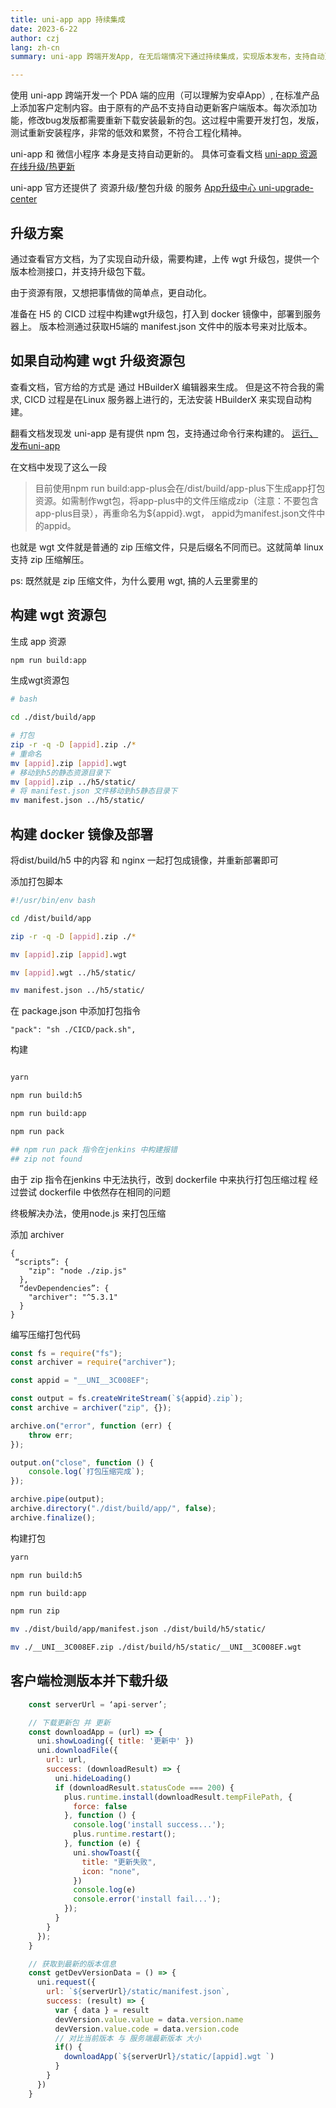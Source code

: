 ```yaml
---
title: uni-app app 持续集成
date: 2023-6-22
author: czj
lang: zh-cn
summary: uni-app 跨端开发App, 在无后端情况下通过持续集成，实现版本发布，支持自动更新

---
```


使用 uni-app 跨端开发一个 PDA 端的应用（可以理解为安卓App）, 在标准产品上添加客户定制内容。由于原有的产品不支持自动更新客户端版本。每次添加功能，修改bug发版都需要重新下载安装最新的包。这过程中需要开发打包，发版，测试重新安装程序，非常的低效和累赘，不符合工程化精神。


uni-app 和 微信小程序 本身是支持自动更新的。
具体可查看文档 [uni-app 资源在线升级/热更新](https://ask.dcloud.net.cn/article/35667)

uni-app 官方还提供了 资源升级/整包升级 的服务  [App升级中心 uni-upgrade-center](https://uniapp.dcloud.net.cn/uniCloud/upgrade-center.html#)


## 升级方案
通过查看官方文档，为了实现自动升级，需要构建，上传 wgt 升级包，提供一个版本检测接口，并支持升级包下载。

由于资源有限，又想把事情做的简单点，更自动化。

准备在 H5 的 CICD 过程中构建wgt升级包，打入到 docker 镜像中，部署到服务器上。
版本检测通过获取H5端的 manifest.json 文件中的版本号来对比版本。


## 如果自动构建 wgt 升级资源包
查看文档，官方给的方式是 通过 HBuilderX 编辑器来生成。
但是这不符合我的需求, CICD 过程是在Linux 服务器上进行的，无法安装 HBuilderX 来实现自动构建。



翻看文档发现发 uni-app 是有提供 npm 包，支持通过命令行来构建的。
[运行、发布uni-app](https://uniapp.dcloud.net.cn/quickstart.html#%E8%BF%90%E8%A1%8C%E3%80%81%E5%8F%91%E5%B8%83uni-app)

在文档中发现了这么一段
> 目前使用npm run build:app-plus会在/dist/build/app-plus下生成app打包资源。如需制作wgt包，将app-plus中的文件压缩成zip（注意：不要包含app-plus目录），再重命名为${appid}.wgt， appid为manifest.json文件中的appid。

也就是 wgt 文件就是普通的 zip 压缩文件，只是后缀名不同而已。这就简单 linux 支持 zip 压缩解压。

ps: 既然就是 zip 压缩文件，为什么要用 wgt, 搞的人云里雾里的


## 构建 wgt 资源包

生成 app 资源
```sh
npm run build:app
```

生成wgt资源包

```sh
# bash

cd ./dist/build/app

# 打包
zip -r -q -D [appid].zip ./*
# 重命名
mv [appid].zip [appid].wgt
# 移动到h5的静态资源目录下
mv [appid].zip ../h5/static/
# 将 manifest.json 文件移动到h5静态目录下
mv manifest.json ../h5/static/
```

## 构建 docker 镜像及部署

将dist/build/h5 中的内容 和 nginx 一起打包成镜像，并重新部署即可

添加打包脚本
```sh
#!/usr/bin/env bash

cd /dist/build/app

zip -r -q -D [appid].zip ./*

mv [appid].zip [appid].wgt

mv [appid].wgt ../h5/static/

mv manifest.json ../h5/static/
```

在 package.json 中添加打包指令

```
"pack": "sh ./CICD/pack.sh",
```

构建
```sh

yarn

npm run build:h5

npm run build:app

npm run pack

## npm run pack 指令在jenkins 中构建报错
## zip not found

```

由于 zip 指令在jenkins 中无法执行，改到 dockerfile 中来执行打包压缩过程
经过尝试 dockerfile 中依然存在相同的问题

终极解决办法，使用node.js 来打包压缩

添加 archiver
```
{
 “scripts”: {
    "zip": "node ./zip.js"
  },
  “devDependencies”: {
    "archiver": "^5.3.1"
  }
}
```


编写压缩打包代码
```js
const fs = require("fs");
const archiver = require("archiver");

const appid = "__UNI__3C008EF";

const output = fs.createWriteStream(`${appid}.zip`);
const archive = archiver("zip", {});

archive.on("error", function (err) {
    throw err;
});

output.on("close", function () {
    console.log(`打包压缩完成`);
});

archive.pipe(output);
archive.directory("./dist/build/app/", false);
archive.finalize();

```

构建打包

```sh
yarn

npm run build:h5

npm run build:app

npm run zip

mv ./dist/build/app/manifest.json ./dist/build/h5/static/

mv ./__UNI__3C008EF.zip ./dist/build/h5/static/__UNI__3C008EF.wgt
```

## 客户端检测版本并下载升级

```js
    const serverUrl = ‘api-server’;

    // 下载更新包 并 更新
    const downloadApp = (url) => {
      uni.showLoading({ title: '更新中' })
      uni.downloadFile({
        url: url,
        success: (downloadResult) => {
          uni.hideLoading()
          if (downloadResult.statusCode === 200) {
            plus.runtime.install(downloadResult.tempFilePath, {
              force: false
            }, function () {
              console.log('install success...');
              plus.runtime.restart();
            }, function (e) {
              uni.showToast({
                title: "更新失败",
                icon: "none",
              })
			  console.log(e)
              console.error('install fail...');
            });
          }
        }
      });
    }

    // 获取到最新的版本信息
    const getDevVersionData = () => {
      uni.request({
        url: `${serverUrl}/static/manifest.json`,
        success: (result) => {
          var { data } = result
          devVersion.value.value = data.version.name
          devVersion.value.code = data.version.code
          // 对比当前版本 与 服务端最新版本 大小
          if() {
            downloadApp(`${serverUrl}/static/[appid].wgt `)
          }
        }
      })
    }
```